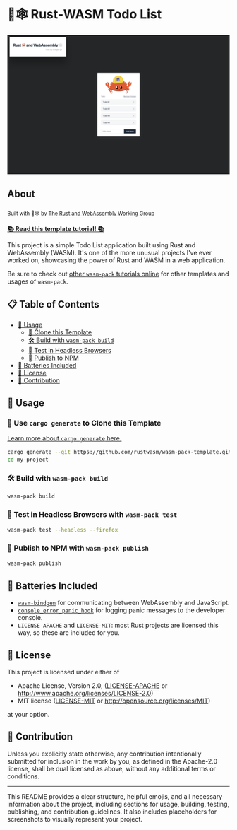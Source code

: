 # 🦀🕸 Rust-WASM Todo List

<img src="image/screenshot.png">

## About
<sub>Built with 🦀🕸 by [The Rust and WebAssembly Working Group](https://rustwasm.github.io/)</sub>

[**📚 Read this template tutorial! 📚**][template-docs]

This project is a simple Todo List application built using Rust and WebAssembly (WASM). It's one of the more unusual projects I've ever worked on, showcasing the power of Rust and WASM in a web application.

Be sure to check out [other `wasm-pack` tutorials online][tutorials] for other templates and usages of `wasm-pack`.

[tutorials]: https://rustwasm.github.io/docs/wasm-pack/tutorials/index.html
[template-docs]: https://rustwasm.github.io/docs/wasm-pack/tutorials/npm-browser-packages/index.html

## 📋 Table of Contents
- [🚴 Usage](#-usage)
  - [🐑 Clone this Template](#-use-cargo-generate-to-clone-this-template)
  - [🛠️ Build with `wasm-pack build`](#️-build-with-wasm-pack-build)
  - [🔬 Test in Headless Browsers](#-test-in-headless-browsers-with-wasm-pack-test)
  - [🎁 Publish to NPM](#-publish-to-npm-with-wasm-pack-publish)
- [🔋 Batteries Included](#-batteries-included)
- [📝 License](#-license)
- [🤝 Contribution](#-contribution)

## 🚴 Usage

### 🐑 Use `cargo generate` to Clone this Template

[Learn more about `cargo generate` here.](https://github.com/ashleygwilliams/cargo-generate)

```sh
cargo generate --git https://github.com/rustwasm/wasm-pack-template.git --name my-project
cd my-project
```

### 🛠️ Build with `wasm-pack build`

```sh
wasm-pack build
```

### 🔬 Test in Headless Browsers with `wasm-pack test`

```sh
wasm-pack test --headless --firefox
```

### 🎁 Publish to NPM with `wasm-pack publish`

```sh
wasm-pack publish
```

## 🔋 Batteries Included

* [`wasm-bindgen`](https://github.com/rustwasm/wasm-bindgen) for communicating between WebAssembly and JavaScript.
* [`console_error_panic_hook`](https://github.com/rustwasm/console_error_panic_hook) for logging panic messages to the developer console.
* `LICENSE-APACHE` and `LICENSE-MIT`: most Rust projects are licensed this way, so these are included for you.

## 📝 License

This project is licensed under either of

* Apache License, Version 2.0, ([LICENSE-APACHE](LICENSE-APACHE) or http://www.apache.org/licenses/LICENSE-2.0)
* MIT license ([LICENSE-MIT](LICENSE-MIT) or http://opensource.org/licenses/MIT)

at your option.

## 🤝 Contribution

Unless you explicitly state otherwise, any contribution intentionally submitted for inclusion in the work by you, as defined in the Apache-2.0 license, shall be dual licensed as above, without any additional terms or conditions.

---

This README provides a clear structure, helpful emojis, and all necessary information about the project, including sections for usage, building, testing, publishing, and contribution guidelines. It also includes placeholders for screenshots to visually represent your project.

